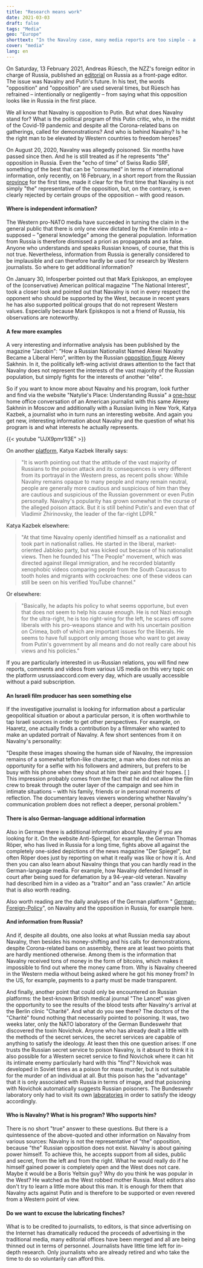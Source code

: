 ```yaml
---
title: "Research means work"
date: 2021-03-03
draft: false
tags: "Media"
geo: "Europe"
shorttext: "In the Navalny case, many media reports are too simple - a good example of what it takes to get more information."
cover: "media"
lang: en
---
```


On Saturday, 13 February 2021, Andreas Rüesch, the NZZ's foreign editor in charge of Russia, published an [editorial](https://www.nzz.ch/meinung/russland-wandelt-sich-zur-offenen-diktatur-trotzdem-laeuft-es-fuer-den-kreml-nicht-nach-wunsch-ld.1601439 "Russland wandelt sich zur unverhüllten Diktatur – trotzdem läuft es für den Kreml nicht nach Wunsch") on Russia as a front-page editor. The issue was Navalny and Putin's future. In his text, the words "opposition" and "opposition" are used several times, but Rüesch has refrained – intentionally or negligently – from saying what this opposition looks like in Russia in the first place. 

We all know that Navalny is opposition to Putin. But what does Navalny stand for? What is the political program of this Putin critic, who, in the midst of the Covid-19 pandemic and despite all the Corona-related bans on gatherings, called for demonstrations? And who is behind Navalny? Is he the right man to be elevated by Western countries to freedom heroes?

On August 20, 2020, Navalny was allegedly poisoned. Six months have passed since then. And he is still treated as if he represents "the" opposition in Russia. Even the "echo of time" of Swiss Radio SRF, something of the best that can be "consumed" in terms of international information, only recently, on 16 February, in a short report from the Russian [province](https://www.srf.ch/news/international/russland-auch-in-der-provinz-wird-protestiert-aber-nicht-wegen-nawalny "Auch in der Provinz wird protestiert – aber nicht wegen Nawalny") for the first time, made it clear for the first time that Navalny is not simply "the" representative of the opposition, but, on the contrary, is even clearly rejected by certain groups of the opposition – with good reason.

#### Where is independent information?

The Western pro-NATO media have succeeded in turning the claim in the general public that there is only one view dictated by the Kremlin into a – supposed – "general knowledge" among the general population. Information from Russia is therefore dismissed a priori as propaganda and as false. Anyone who understands and speaks Russian knows, of course, that this is not true. Nevertheless, information from Russia is generally considered to be implausible and can therefore hardly be used for research by Western journalists. So where to get additional information?

On January 30, Infosperber pointed out that Mark Episkopos, an employee of the (conservative) American political magazine "The National Interest", took a closer look and pointed out that Navalny is not in every respect the opponent who should be supported by the West, because in recent years he has also supported political groups that do not represent Western values. Especially because Mark Episkopos is not a friend of Russia, his observations are noteworthy.

#### A few more examples

A very interesting and informative analysis has been published by the magazine "Jacobin": "How a Russian Nationalist Named Alexei Navalny Became a Liberal Hero", written by the Russian [opposition figure](https://jacobinmag.com/2021/01/alexei-navalny-russia-protests-putin "How a Russian Nationalist Named Alexei Navalny Became a Liberal Hero") Alexey Sakhnin. In it, the politically left-wing activist draws attention to the fact that Navalny does not represent the interests of the vast majority of the Russian population, but simply fights for the interests of another "elite". 

So if you want to know more about Navalny and his program, look further and find via the website "Natylie's Place: Understanding Russia" a [one-hour](http://natyliesbaldwin.com/2021/02/the-grayzone-discusses-navalny-with-russian-russian-american-leftists/ "THE GRAYZONE DISCUSSES NAVALNY WITH RUSSIAN & RUSSIAN-AMERICAN LEFTISTS") home office conversation of an American journalist with this same Alexey Sakhnin in Moscow and additionally with a Russian living in New York, Katya Kazbek, a journalist who in turn runs an interesting website. And again you get new, interesting information about Navalny and the question of what his program is and what interests he actually represents.

{{< youtube "UJX9pmr1I3E" >}}

On another [platform](https://roycekurmelovs.substack.com/p/whoisnavalny "Raising Hell: QandA: Who The Hell Is Alexei Navalny?"), Katya Kazbek literally says:

> "It is worth pointing out that the attitude of the vast majority of Russians to the poison attack and its consequences is very different from its portrayal in the Western press, as recent polls show: While Navalny remains opaque to many people and many remain neutral, people are generally more cautious and suspicious of him than they are cautious and suspicious of the Russian government or even Putin personally. Navalny's popularity has grown somewhat in the course of the alleged poison attack. But it is still behind Putin's and even that of Vladimir Zhirinovsky, the leader of the far-right LDPR."

Katya Kazbek elsewhere:

> "At that time Navalny openly identified himself as a nationalist and took part in nationalist rallies. He started in the liberal, market-oriented Jabloko party, but was kicked out because of his nationalist views. Then he founded his "The People" movement, which was directed against illegal immigration, and he recorded blatantly xenophobic videos comparing people from the South Caucasus to tooth holes and migrants with cockroaches: one of these videos can still be seen on his verified YouTube channel."

Or elsewhere:

> "Basically, he adapts his policy to what seems opportune, but even that does not seem to help his cause enough. He is not Nazi enough for the ultra-right, he is too right-wing for the left, he scares off some liberals with his pro-weapons stance and with his uncertain position on Crimea, both of which are important issues for the liberals. He seems to have full support only among those who want to get away from Putin's government by all means and do not really care about his views and his policies."

If you are particularly interested in us-Russian relations, you will find new reports, comments and videos from various US media on this very topic on the platform usrussiaaccord.com every day, which are usually accessible without a paid subscription.

#### An Israeli film producer has seen something else

If the investigative journalist is looking for information about a particular geopolitical situation or about a particular person, it is often worthwhile to tap Israeli sources in order to get other perspectives. For example, on Haaretz, one actually finds a contribution by a filmmaker who wanted to make an updated portrait of Navalny. A few short sentences from it on Navalny's personality:

"Despite these images showing the human side of Navalny, the impression remains of a somewhat teflon-like character, a man who does not miss an opportunity for a selfie with his followers and admirers, but prefers to be busy with his phone when they shout at him their pain and their hopes. [ ] This impression probably comes from the fact that he did not allow the film crew to break through the outer layer of the campaign and see him in intimate situations – with his family, friends or in personal moments of reflection. The documentary leaves viewers wondering whether Navalny's communication problem does not reflect a deeper, personal problem."

#### There is also German-language additional information

Also in German there is additional information about Navalny if you are looking for it. On the website Anti-Spiegel, for example, the German Thomas Röper, who has lived in Russia for a long time, fights above all against the completely one-sided depictions of the news magazine "Der Spiegel", but often Röper does just by reporting on what it really was like or how it is. And then you can also learn about Navalny things that you can hardly read in the German-language media. For example, how Navalny defended himself in court after being sued for defamation by a 94-year-old veteran. Navalny had described him in a video as a "traitor" and an "ass crawler." An article that is also worth reading. 

Also worth reading are the daily analyses of the German platform " [German-Foreign-Policy](https://www.german-foreign-policy.com/ "GERMAN-FOREIGN-POLICY.com")", on Navalny and the opposition in Russia, for example here.

#### And information from Russia?

And if, despite all doubts, one also looks at what Russian media say about Navalny, then besides his money-shifting and his calls for demonstrations, despite Corona-related bans on assembly, there are at least two points that are hardly mentioned otherwise. Among them is the information that Navalny received tons of money in the form of bitcoins, which makes it impossible to find out where the money came from. Why is Navalny cheered in the Western media without being asked where he got his money from? In the US, for example, payments to a party must be made transparent.

And finally, another point that could only be encountered on Russian platforms: the best-known British medical journal "The Lancet" was given the opportunity to see the results of the blood tests after Navalny's arrival at the Berlin clinic "Charité". And what do you see there? The doctors of the "Charité" found nothing that necessarily pointed to poisoning. It was, two weeks later, only the NATO laboratory of the German Bundeswehr that discovered the toxin Novichok. Anyone who has already dealt a little with the methods of the secret services, the secret services are capable of anything to satisfy the ideology. At least then this one question arises: If one trusts the Russian secret service to poison Navalny, is it absurd to think it is also possible for a Western secret service to find Novichok where it can hit its intimate enemy particularly hard with this "find"? Novichok was developed in Soviet times as a poison for mass murder, but is not suitable for the murder of an individual at all. But this poison has the "advantage" that it is only associated with Russia in terms of image, and that poisoning with Novichok automatically suggests Russian poisoners. The Bundeswehr laboratory only had to visit its own [laboratories](https://www.sueddeutsche.de/politik/moskaus-chemiewaffen-luegen-gift-und-ueberlaeufer-1.3982054 "Lügen, Gift und Überläufer") in order to satisfy the ideogy accordingly.

#### Who is Navalny? What is his program? Who supports him?

There is no short "true" answer to these questions. But there is a quintessence of the above-quoted and other information on Navalny from various sources: Navalny is not the representative of "the" opposition, because "the" Russian opposition does not exist. Navalny is about gaining power himself. To achieve this, he accepts support from all sides, public and secret, from the left and from the right. What he would really do if he himself gained power is completely open and the West does not care. Maybe it would be a Boris Yeltsin guy? Why do you think he was popular in the West? He watched as the West robbed mother Russia. Most editors also don't try to learn a little more about this man. It is enough for them that Navalny acts against Putin and is therefore to be supported or even revered from a Western point of view.

#### Do we want to excuse the lubricating finches?

What is to be credited to journalists, to editors, is that since advertising on the Internet has dramatically reduced the proceeds of advertising in the traditional media, many editorial offices have been merged and all are being thinned out in terms of personnel. Journalists have little time left for in-depth research. Only journalists who are already retired and who take the time to do so voluntarily can afford this.
